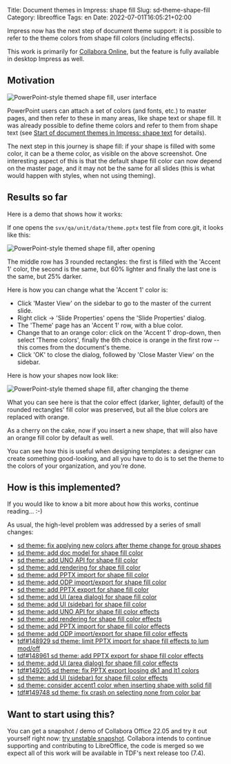 Title: Document themes in Impress: shape fill
Slug: sd-theme-shape-fill
Category: libreoffice
Tags: en
Date: 2022-07-01T16:05:21+02:00

Impress now has the next step of document theme support: it is possible to refer to the theme colors
from shape fill colors (including effects).

This work is primarily for [Collabora Online](https://www.collaboraoffice.com/), but the feature is
fully available in desktop Impress as well.

## Motivation

![PowerPoint-style themed shape fill, user interface](https://share.vmiklos.hu/blog/sd-theme-shape-fill/ui.png)

PowerPoint users can attach a set of colors (and fonts, etc.) to master pages, and then refer to
these in many areas, like shape text or shape fill. It was already possible to define theme colors
and refer to them from shape text (see [Start of document themes in Impress: shape
text]({filename}/2022/sd-theme-shape-text.adoc) for details).

The next step in this journey is shape fill: if your shape is filled with some color, it can be a
theme color, as visible on the above screenshot. One interesting aspect of this is that the default
shape fill color can now depend on the master page, and it may not be the same for all slides (this
is what would happen with styles, when not using theming).

## Results so far

Here is a demo that shows how it works:

If one opens the `svx/qa/unit/data/theme.pptx` test file from core.git, it looks like this:

![PowerPoint-style themed shape fill, after opening](https://share.vmiklos.hu/blog/sd-theme-shape-fill/old.png)

The middle row has 3 rounded rectangles: the first is filled with the 'Accent 1' color, the second is
the same, but 60% lighter and finally the last one is the same, but 25% darker.

Here is how you can change what the 'Accent 1' color is:

- Click 'Master View' on the sidebar to go to the master of the current slide.
- Right click -> 'Slide Properties' opens the 'Slide Properties' dialog.
- The 'Theme' page has an 'Accent 1' row, with a blue color.
- Change that to an orange color: click on the 'Accent 1' drop-down, then select 'Theme colors',
  finally the 6th choice is orange in the first row -- this comes from the document's theme.
- Click 'OK' to close the dialog, followed by 'Close Master View' on the sidebar.

Here is how your shapes now look like:

![PowerPoint-style themed shape fill, after changing the theme](https://share.vmiklos.hu/blog/sd-theme-shape-fill/new.png)

What you can see here is that the color effect (darker, lighter, default) of the rounded rectangles'
fill color was preserved, but all the blue colors are replaced with orange.

As a cherry on the cake, now if you insert a new shape, that will also have an orange fill color by
default as well.

You can see how this is useful when designing templates: a designer can create something
good-looking, and all you have to do is to set the theme to the colors of your organization, and
you're done.

## How is this implemented?

If you would like to know a bit more about how this works, continue reading... :-)

As usual, the high-level problem was addressed by a series of small changes:

- [sd theme: fix applying new colors after theme change for group shapes](https://gerrit.libreoffice.org/c/core/+/128248)
- [sd theme: add doc model for shape fill color](https://gerrit.libreoffice.org/c/core/+/130050)
- [sd theme: add UNO API for shape fill color](https://gerrit.libreoffice.org/c/core/+/130467)
- [sd theme: add rendering for shape fill color](https://gerrit.libreoffice.org/c/core/+/130894)
- [sd theme: add PPTX import for shape fill color](https://gerrit.libreoffice.org/c/core/+/131268)
- [sd theme: add ODP import/export for shape fill color](https://gerrit.libreoffice.org/c/core/+/131717)
- [sd theme: add PPTX export for shape fill color](https://gerrit.libreoffice.org/c/core/+/131984)
- [sd theme: add UI (area dialog) for shape fill color](https://gerrit.libreoffice.org/c/core/+/132327)
- [sd theme: add UI (sidebar) for shape fill color](https://gerrit.libreoffice.org/c/core/+/132646)
- [sd theme: add UNO API for shape fill color effects](https://gerrit.libreoffice.org/c/core/+/132933)
- [sd theme: add rendering for shape fill color effects](https://gerrit.libreoffice.org/c/core/+/133297)
- [sd theme: add PPTX import for shape fill color effects](https://gerrit.libreoffice.org/c/core/+/133525)
- [sd theme: add ODP import/export for shape fill color effects](https://gerrit.libreoffice.org/c/core/+/133843)
- [tdf#148929 sd theme: limit PPTX import for shape fill effects to lum mod/off](https://gerrit.libreoffice.org/c/core/+/133908)
- [tdf#148961 sd theme: add PPTX export for shape fill color effects](https://gerrit.libreoffice.org/c/core/+/134208)
- [sd theme: add UI (area dialog) for shape fill color effects](https://gerrit.libreoffice.org/c/core/+/134552)
- [tdf#149205 sd theme: fix PPTX export loosing dk1 and lt1 colors](https://gerrit.libreoffice.org/c/core/+/134883)
- [sd theme: add UI (sidebar) for shape fill color effects](https://gerrit.libreoffice.org/c/core/+/134952)
- [sd theme: consider accent1 color when inserting shape with solid fill](https://gerrit.libreoffice.org/c/core/+/136138)
- [tdf#149748 sd theme: fix crash on selecting none from color bar](https://gerrit.libreoffice.org/c/core/+/136599)

## Want to start using this?

You can get a snapshot / demo of Collabora Office 22.05 and try it out yourself right now: [try
unstable snapshot](https://www.collaboraoffice.com/collabora-office-latest-snapshot/).  Collabora
intends to continue supporting and contributing to LibreOffice, the code is merged so we expect all
of this work will be available in TDF's next release too (7.4).
